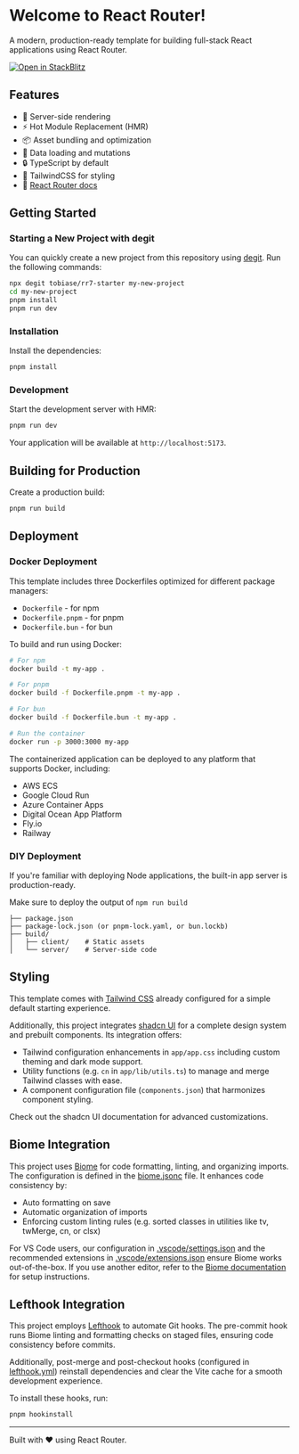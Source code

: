 # Welcome to React Router!

A modern, production-ready template for building full-stack React applications using React Router.

[![Open in StackBlitz](https://developer.stackblitz.com/img/open_in_stackblitz.svg)](https://stackblitz.com/github/tobiase/rr7-starter/tree/main)

## Features

- 🚀 Server-side rendering
- ⚡️ Hot Module Replacement (HMR)
- 📦 Asset bundling and optimization
- 🔄 Data loading and mutations
- 🔒 TypeScript by default
- 🎉 TailwindCSS for styling
- 📖 [React Router docs](https://reactrouter.com/)

## Getting Started

### Starting a New Project with degit

You can quickly create a new project from this repository using [degit](https://github.com/Rich-Harris/degit). Run the following commands:

```bash
npx degit tobiase/rr7-starter my-new-project
cd my-new-project
pnpm install
pnpm run dev
```

### Installation

Install the dependencies:

```bash
pnpm install
```

### Development

Start the development server with HMR:

```bash
pnpm run dev
```

Your application will be available at `http://localhost:5173`.

## Building for Production

Create a production build:

```bash
pnpm run build
```

## Deployment

### Docker Deployment

This template includes three Dockerfiles optimized for different package managers:

- `Dockerfile` - for npm
- `Dockerfile.pnpm` - for pnpm
- `Dockerfile.bun` - for bun

To build and run using Docker:

```bash
# For npm
docker build -t my-app .

# For pnpm
docker build -f Dockerfile.pnpm -t my-app .

# For bun
docker build -f Dockerfile.bun -t my-app .

# Run the container
docker run -p 3000:3000 my-app
```

The containerized application can be deployed to any platform that supports Docker, including:

- AWS ECS
- Google Cloud Run
- Azure Container Apps
- Digital Ocean App Platform
- Fly.io
- Railway

### DIY Deployment

If you're familiar with deploying Node applications, the built-in app server is production-ready.

Make sure to deploy the output of `npm run build`

```
├── package.json
├── package-lock.json (or pnpm-lock.yaml, or bun.lockb)
├── build/
│   ├── client/    # Static assets
│   └── server/    # Server-side code
```

## Styling

This template comes with [Tailwind CSS](https://tailwindcss.com/) already configured for a simple default starting experience.

Additionally, this project integrates [shadcn UI](https://ui.shadcn.com) for a complete design system and prebuilt components. Its integration offers:

- Tailwind configuration enhancements in `app/app.css` including custom theming and dark mode support.
- Utility functions (e.g. `cn` in `app/lib/utils.ts`) to manage and merge Tailwind classes with ease.
- A component configuration file (`components.json`) that harmonizes component styling.

Check out the shadcn UI documentation for advanced customizations.

## Biome Integration

This project uses [Biome](https://biomejs.dev) for code formatting, linting, and organizing imports. The configuration is defined in the [biome.jsonc](biome.jsonc) file. It enhances code consistency by:

- Auto formatting on save
- Automatic organization of imports
- Enforcing custom linting rules (e.g. sorted classes in utilities like tv, twMerge, cn, or clsx)

For VS Code users, our configuration in [.vscode/settings.json](.vscode/settings.json) and the recommended extensions in [.vscode/extensions.json](.vscode/extensions.json) ensure Biome works out-of-the-box. If you use another editor, refer to the [Biome documentation](https://biomejs.dev) for setup instructions.

## Lefthook Integration

This project employs [Lefthook](https://github.com/evilmartians/lefthook) to automate Git hooks. The pre-commit hook runs Biome linting and formatting checks on staged files, ensuring code consistency before commits.

Additionally, post-merge and post-checkout hooks (configured in [lefthook.yml](lefthook.yml)) reinstall dependencies and clear the Vite cache for a smooth development experience.

To install these hooks, run:

```bash
pnpm hookinstall
```

---

Built with ❤️ using React Router.

